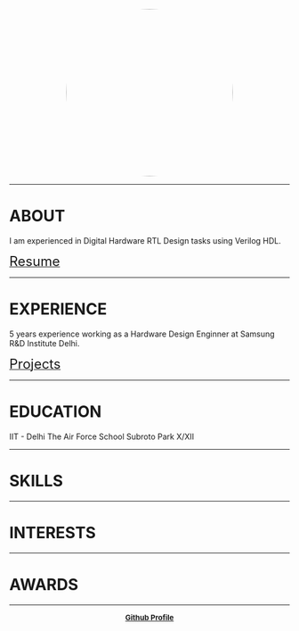 <link rel="icon" href="https://gs1293.github.io/favicon.ico"/>

<p align="center">
  <img src="https://avatars.githubusercontent.com/u/10797560" height="auto" width="300" style="border-radius:50%"><br>
</p>

---

# ABOUT

I am experienced in Digital Hardware RTL Design tasks using Verilog HDL.
<p>
  <a href="https://gs1293.github.io/resume/resume.html"> <font size="+2">Resume</font></a> <font size="+2"></font>
</p>

---

# EXPERIENCE

5 years experience working as a Hardware Design Enginner at Samsung R&D Institute Delhi.
<p>  
  <a href="https://gs1293.github.io/projects/projects.html"> <font size="+2">Projects</font></a> <font size="+2"></font>
</p>

---

# EDUCATION

IIT - Delhi
The Air Force School Subroto Park X/XII

---

# SKILLS

---

# INTERESTS

---

# AWARDS

---

<p align="center">
  <b>
  <a href="https://github.com/gs1293"> <font size="-1">Github Profile</font></a>
  </b>
</p>
